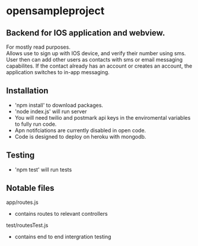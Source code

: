 # opensampleproject
<h2>Backend for IOS application and webview.</h2>
<div>For mostly read purposes.</div>
<div/>
<div>Allows use to sign up with IOS device, and verify their number using sms.</div>
<div/>
<div>User then can add other users as contacts with sms or email messaging capabilites.  If the contact already has an account or creates an account, the application switches to in-app messaging.</div>
<div/>
<h2>Installation</h2>
<ul>
<li>'npm install' to download packages.</li>
<li>'node index.js' will run server</li>
<li>You will need twilio and postmark api keys in the enviromental variables to fully run code.</li>
<li>Apn notifciations are currently disabled in open code.</li>
<li>Code is designed to deploy on heroku with mongodb.</li>
</ul>
<div/>
<div/>
<h2>Testing</h2>
<ul>
<li>'npm test' will run tests</li>
</ul>

<div/>
<h2>Notable files</h2>
<div>app/routes.js</div>
<ul>
<li>contains routes to relevant controllers</li>
</ul>
<div/>
<div>test/routesTest.js</div>
<ul>
<li>contains end to end intergration testing</li>
</ul>

